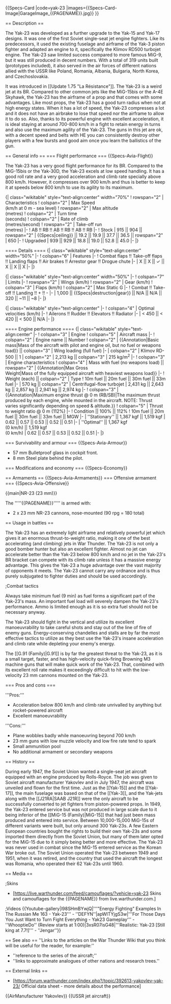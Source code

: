{{Specs-Card
|code=yak-23
|images={{Specs-Card-Image|GarageImage_{{PAGENAME}}.jpg}}
}}

== Description ==
<!-- ''In the description, the first part should be about the history of and the creation and combat usage of the aircraft, as well as its key features. In the second part, tell the reader about the aircraft in the game. Insert a screenshot of the vehicle, so that if the novice player does not remember the vehicle by name, he will immediately understand what kind of vehicle the article is talking about.'' -->
The Yak-23 was developed as a further upgrade to the Yak-15 and Yak-17 designs. It was one of the first Soviet single-seat jet engine fighters. Like its predecessors, it used the existing fuselage and airframe of the Yak-3 piston fighter and adapted an engine to it, specifically the Klimov RD500 turbojet engine. The Yak-23 saw limited success compared to more famous MiG-9, but it was still produced in decent numbers. With a total of 319 units built (prototypes included), it also served in the air forces of different nations allied with the USSR like Poland, Romania, Albania, Bulgaria, North Korea, and Czechoslovakia.

It was introduced in [[Update 1.75 "La Résistance"]]. The Yak-23 is a weird jet at its BR. Compared to other common jets like the MiG-15bis or the A-4E Skyhawk, the Yak-23 has the airframe of a prop and that comes with some advantages. Like most props, the Yak-23 has a good turn radius when not at high energy states. When it has a lot of speed, the Yak-23 compresses a lot and it does not have an airbrake to lose that speed nor the airframe to allow it to do so. Also, thanks to its powerful engine with excellent acceleration, it is ideal staying at around 700-800 km/h in a fight to retain energy in turns and also use the maximum agility of the Yak-23. The guns in this jet are ok, with a decent speed and belts with HE you can consistently destroy other players with a few bursts and good aim once you learn the ballistics of the gun.

== General info ==
=== Flight performance ===
{{Specs-Avia-Flight}}
<!-- ''Describe how the aircraft behaves in the air. Speed, manoeuvrability, acceleration and allowable loads - these are the most important characteristics of the vehicle.'' -->

The Yak-23 has a very good flight performance for its BR. Compared to the MiG-15bis or the Yak-30D, the Yak-23 excels at low speed handling. It has a good roll rate and a very good acceleration and climb rate specially above 800 km/h. However, it compresses over 900 km/h and thus is better to keep it at speeds below 800 km/h to use its agility to its maximum.

{| class="wikitable" style="text-align:center" width="70%"
! rowspan="2" | Characteristics
! colspan="2" | Max Speed<br>(km/h at 0 m - sea level)
! rowspan="2" | Max altitude<br>(metres)
! colspan="2" | Turn time<br>(seconds)
! colspan="2" | Rate of climb<br>(metres/second)
! rowspan="2" | Take-off run<br>(metres)
|-
! AB !! RB !! AB !! RB !! AB !! RB
|-
! Stock
| 915 || 904 || rowspan="2" | {{Specs|ceiling}} || 19.2 || 19.9 || 37.7 || 36.5 || rowspan="2" | 650
|-
! Upgraded
| 939 || 929 || 18.8 || 19.0 || 52.8 || 45.0
|-
|}

==== Details ====
{| class="wikitable" style="text-align:center" width="50%"
|-
! colspan="6" | Features
|-
! Combat flaps !! Take-off flaps !! Landing flaps !! Air brakes !! Arrestor gear !! Drogue chute
|-
| X || X || ✓ || X || X || X     <!-- ✓ -->
|-
|}

{| class="wikitable" style="text-align:center" width="50%"
|-
! colspan="7" | Limits
|-
! rowspan="2" | Wings (km/h)
! rowspan="2" | Gear (km/h)
! colspan="3" | Flaps (km/h)
! colspan="2" | Max Static G
|-
! Combat !! Take-off !! Landing !! + !! -
|-
| 1,000 <!-- {{Specs|destruction|body}} --> || {{Specs|destruction|gear}} || N/A || N/A || 320 || ~11 || ~8
|-
|}

{| class="wikitable" style="text-align:center"
|-
! colspan="4" | Optimal velocities (km/h)
|-
! Ailerons !! Rudder !! Elevators !! Radiator
|-
| < 450 || < 420 || < 500 || N/A
|-
|}

==== Engine performance ====
{| class="wikitable" style="text-align:center"
|-
! colspan="3" | Engine
! colspan="5" | Aircraft mass
|-
! colspan="2" | Engine name || Number
! colspan="2" | {{Annotation|Basic mass|Mass of the aircraft with pilot and engine oil, but no fuel or weapons load}} || colspan="3" | Wing loading (full fuel)
|-
| colspan="2" | Klimov RD-500 || 1
| colspan="2" | 2,213 kg || colspan="3" | 215 kg/m<sup>2</sup>
|-
! colspan="3" | Engine characteristics
! colspan="4" | Mass with fuel (no weapons load) || rowspan="2" | {{Annotation|Max Gross<br>Weight|Mass of the fully equipped aircraft with heaviest weapons load}}
|-
! Weight (each) || colspan="2" | Type
! 10m fuel || 20m fuel || 30m fuel || 33m fuel
|-
| 570 kg || colspan="2" | Centrifugal-flow turbojet
| 2,431 kg || 2,643 kg || 2,857 kg || 2,941 kg || 2,974 kg
|-
! colspan="3" | {{Annotation|Maximum engine thrust @ 0 m (RB/SB)|The maximum thrust produced by each engine, while mounted in the aircraft. NOTE: Thrust varies significantly depending on speed & altitude.}}
! colspan="5" | Thrust to weight ratio @ 0 m (112%)
|-
! Condition || 100% || 112%
! 10m fuel || 20m fuel || 30m fuel || 33m fuel || MGW
|-
| ''Stationary'' || 1,367 kgf || 1,519 kgf
| 0.62 || 0.57 || 0.53 || 0.52 || 0.51
|-
| ''Optimal'' || 1,367 kgf<br>(0 km/h) || 1,519 kgf<br>(0 km/h)
| 0.62 || 0.57 || 0.53 || 0.52 || 0.51
|-
|}

=== Survivability and armour ===
{{Specs-Avia-Armour}}
<!-- ''Examine the survivability of the aircraft. Note how vulnerable the structure is and how secure the pilot is, whether the fuel tanks are armoured, etc. Describe the armour, if there is any, and also mention the vulnerability of other critical aircraft systems.'' -->

* 57 mm Bulletproof glass in cockpit front.
* 8 mm Steel plate behind the pilot.

=== Modifications and economy ===
{{Specs-Economy}}

== Armaments ==
{{Specs-Avia-Armaments}}
=== Offensive armament ===
{{Specs-Avia-Offensive}}
<!-- ''Describe the offensive armament of the aircraft, if any. Describe how effective the cannons and machine guns are in a battle, and also what belts or drums are better to use. If there is no offensive weaponry, delete this subsection.'' -->
{{main|NR-23 (23 mm)}}

The '''''{{PAGENAME}}''''' is armed with:

* 2 x 23 mm NR-23 cannons, nose-mounted (90 rpg = 180 total)

== Usage in battles ==
<!-- ''Describe the tactics of playing in the aircraft, the features of using aircraft in a team and advice on tactics. Refrain from creating a "guide" - do not impose a single point of view, but instead, give the reader food for thought. Examine the most dangerous enemies and give recommendations on fighting them. If necessary, note the specifics of the game in different modes (AB, RB, SB).'' -->

The Yak-23 has an extremely light airframe and relatively powerful jet which gives it an enormous thrust-to-weight ratio, making it one of the best accelerating (and climbing) jets in War Thunder. The Yak-23 is not only a good bomber hunter but also an excellent fighter. Almost no jet can accelerate better than the Yak-23 below 800 km/h and no jet in the Yak-23's BR bracket can compete with its climb rate unless it has a massive energy advantage. This gives the Yak-23 a huge advantage over the vast majority of opponents it meets. The Yak-23 cannot carry any ordnance and is thus purely subjugated to fighter duties and should be used accordingly.

;Combat tactics

Always take minimum fuel (9 min) as fuel forms a significant part of the Yak-23's mass. An important fuel load will severely dampen the Yak-23's performance. Ammo is limited enough as it is so extra fuel should not be necessary anyway.

The Yak-23 should fight in the vertical and utilize its excellent manoeuvrability to take careful shots and stay out of the line of fire of enemy guns. Energy-conserving chandelles and stalls are by far the most effective tactics to utilize as they best use the Yak-23's insane acceleration and climb rate while depleting your enemy's energy.

The [[G.91 (Family)|G.91]] is by far the greatest threat to the Yak-23, as it is a small target, faster, and has high-velocity quick-firing Browning M3 machine guns that will make quick work of the Yak-23. That, combined with its excellent roll rate makes it exceedingly difficult to hit with the low-velocity 23 mm cannons mounted on the Yak-23.

=== Pros and cons ===
<!-- ''Summarise and briefly evaluate the vehicle in terms of its characteristics and combat effectiveness. Mark its pros and cons in the bulleted list. Try not to use more than 6 points for each of the characteristics. Avoid using categorical definitions such as "bad", "good" and the like - use substitutions with softer forms such as "inadequate" and "effective".'' -->

'''Pros:'''

* Acceleration below 800 km/h and climb rate unrivalled by anything but rocket-powered aircraft
* Excellent manoeuvrability

'''Cons:'''

* Plane wobbles badly while manoeuvring beyond 700 km/h
* 23 mm guns with low muzzle velocity and low fire rate tend to spark
* Small ammunition pool
* No additional armament or secondary weapons

== History ==
<!--''Describe the history of the creation and combat usage of the aircraft in more detail than in the introduction. If the historical reference turns out to be too long, take it to a separate article, taking a link to the article about the vehicle and adding a block "/History" (example: <nowiki>https://wiki.warthunder.com/(Vehicle-name)/History</nowiki>) and add a link to it here using the <code>main</code> template. Be sure to reference text and sources by using <code><nowiki><ref></ref></nowiki></code>, as well as adding them at the end of the article with <code><nowiki><references /></nowiki></code>. This section may also include the vehicle's dev blog entry (if applicable) and the in-game encyclopedia description (under <code><nowiki>=== In-game description ===</nowiki></code>, also if applicable).''-->

During early 1947, the Soviet Union wanted a single-seat jet aircraft equipped with an engine produced by Rolls-Royce. The job was given to Soviet aircraft manufacturer Yakovlev and in July 1947, the aircraft was unveiled and flown for the first time. Just as the [[Yak-15]] and the [[Yak-17]], the main fuselage was based on that of the [[Yak-3]], and the Yak-jets along with the [[J21RA|SAAB J21R]] were the only aircraft to be successfully converted to jet fighters from piston-powered props. In 1949, the Yak-23 entered service but was not produced in large scale due to it being inferior of the [[MiG-15 (Family)|MiG-15]] that had just been mass produced and entered into service. Between 10,000-15,000 MiG-15s of different variants were built, but only around 300 Yak-23s. A few Eastern European countries bought the rights to build their own Yak-23s and some imported them directly from the Soviet Union, but many of them later opted for the MiG-15 due to it simply being better and more effective. The Yak-23 was never used in combat since the MiG-15 entered service as the Korean War broke out. The Soviet Union operated the Yak-23 between 1949 and 1951, when it was retired, and the country that used the aircraft the longest was Romania, who operated their 62 Yak-23s until 1960.

== Media ==
<!-- ''Excellent additions to the article would be video guides, screenshots from the game, and photos.'' -->

;Skins

* [https://live.warthunder.com/feed/camouflages/?vehicle=yak-23 Skins and camouflages for the {{PAGENAME}} from live.warthunder.com.]

;Videos
{{Youtube-gallery|l98SHmBYwjQ|'''"Energy Fighting" Examples In The Russian Me 163 - Yak-23''' - ''DEFYN''|apWITYjgS3w|'''For Those Days You Just Want to Turn Fight Everything - Yak23 Gameplay''' - ''WhooptieDo'' (Review starts at 1:00)|3xsR07isG48|'''Realistic: Yak-23 [Still king at 7.7!]''' - ''Jengar''}}

== See also ==
''Links to the articles on the War Thunder Wiki that you think will be useful for the reader, for example:''

* ''reference to the series of the aircraft;''
* ''links to approximate analogues of other nations and research trees.''

== External links ==
<!-- ''Paste links to sources and external resources, such as:''
* ''topic on the official game forum;''
* ''other literature.'' -->

* [https://forum.warthunder.com/index.php?/topic/392613-yakovlev-yak-23/ Official data sheet - more details about the performance]

{{AirManufacturer Yakovlev}}
{{USSR jet aircraft}}